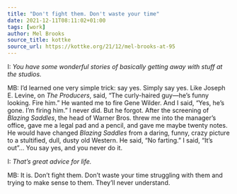 ```yaml
---
title: "Don't fight them. Don't waste your time"
date: 2021-12-11T08:11:02+01:00
tags: [work]
author: Mel Brooks
source_title: kottke
source_url: https://kottke.org/21/12/mel-brooks-at-95
---
```


I: _You have some wonderful stories of basically getting away with stuff at the studios._

MB: I’d learned one very simple trick: say yes. Simply say yes. Like Joseph E. Levine, on _The Producers_, said, “The curly-haired guy—he’s funny looking. Fire him.” He wanted me to fire Gene Wilder. And I said, “Yes, he’s gone. I’m firing him.” I never did. But he forgot. After the screening of _Blazing Saddles_, the head of Warner Bros. threw me into the manager’s office, gave me a legal pad and a pencil, and gave me maybe twenty notes. He would have changed _Blazing Saddles_ from a daring, funny, crazy picture to a stultified, dull, dusty old Western. He said, “No farting.” I said, “It’s out”… You say yes, and you never do it.

I: _That’s great advice for life._

MB: It is. Don’t fight them. Don’t waste your time struggling with them and trying to make sense to them. They’ll never understand.
